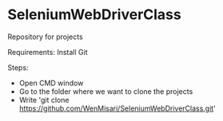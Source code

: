 # SeleniumWebDriverClass
Repository for projects

Requirements:
Install Git

Steps:
- Open CMD window
- Go to the folder where we want to clone the projects
- Write 'git clone https://github.com/WenMisari/SeleniumWebDriverClass.git'
